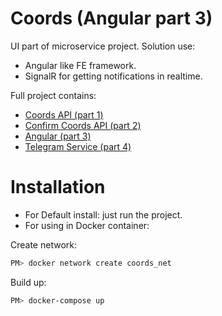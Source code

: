 # Coords (Angular part 3)
UI part of microservice project.
Solution use: 
* Angular like FE framework.
* SignalR for getting notifications in realtime.

Full project contains:
* [Coords API (part 1)](https://github.com/Unguryan/Coords_API_p1)
* [Confirm Coords API (part 2)](https://github.com/Unguryan/Coords_Confirm_p2)
* [Angular (part 3)](https://github.com/Unguryan/Coords_Angular_p3)
* [Telegram Service (part 4)](https://github.com/Unguryan/Coords_Telegram_p4)

# Installation

* For Default install: just run the project.
* For using in Docker container: 

Create network:
    
```bash
PM> docker network create coords_net 
```

Build up:
    
```bash
PM> docker-compose up
```
